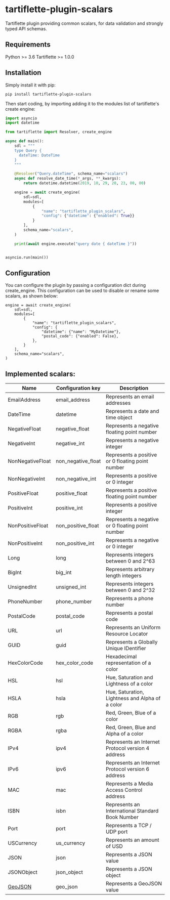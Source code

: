 # tartiflette-plugin-scalars

Tartiflette plugin providing common scalars, for data validation and strongly typed API schemas.

## Requirements

Python >= 3.6
Tartiflette >= 1.0.0

## Installation

Simply install it with pip:

```
pip install tartiflette-plugin-scalars
```

Then start coding, by importing adding it to the modules list of tartiflette's create engine:

```python
import asyncio
import datetime

from tartiflette import Resolver, create_engine

async def main():
    sdl = """
    type Query {
      dateTime: DateTime
    }
    """

    @Resolver("Query.dateTime", schema_name="scalars")
    async def resolve_date_time(*_args, **_kwargs):
        return datetime.datetime(2019, 10, 29, 20, 23, 00, 00)

    engine = await create_engine(
        sdl=sdl,
        modules=[
            {
                "name": "tartiflette_plugin_scalars",
                "config": {"datetime": {"enabled": True}}
            }
        ],
        schema_name="scalars",
    )

    print(await engine.execute("query date { dateTime }"))


asyncio.run(main())
```

## Configuration

You can configure the plugin by passing a configuration dict during create_engine.
This configuration can be used to disable or rename some scalars, as shown below:

```
engine = await create_engine(
    sdl=sdl,
    modules=[
        {
            "name": "tartiflette_plugin_scalars",
            "config": {
                "datetime": {"name": "MyDatetime"},
                "postal_code": {"enabled": False},
            },
        }
    ],
    schema_name="scalars",
)
```

## Implemented scalars:

| Name                                   | Configuration key  | Description                                       |
|----------------------------------------|--------------------|---------------------------------------------------|
| EmailAddress                           | email_address      | Represents an email addresses                     |
| DateTime                               | datetime           | Represents a date and time object                 |
| NegativeFloat                          | negative_float     | Represents a negative floating point number       |
| NegativeInt                            | negative_int       | Represents a negative integer                     |
| NonNegativeFloat                       | non_negative_float | Represents a positive or 0 floating point number  |
| NonNegativeInt                         | non_negative_int   | Represents a positive or 0 integer                |
| PositiveFloat                          | positive_float     | Represents a positive floating point number       |
| PositiveInt                            | positive_int       | Represents a positive integer                     |
| NonPositiveFloat                       | non_positive_float | Represents a negative or 0 floating point number  |
| NonPositiveInt                         | non_positive_int   | Represents a negative or 0 integer                |
| Long                                   | long               | Represents integers between 0 and 2^63            |
| BigInt                                 | big_int            | Represents arbitrary length integers              |
| UnsignedInt                            | unsigned_int       | Represents integers between 0 and 2^32            |
| PhoneNumber                            | phone_number       | Represents a phone number                         |
| PostalCode                             | postal_code        | Represents a postal code                          |
| URL                                    | url                | Represents an Uniform Resource Locator            |
| GUID                                   | guid               | Represents a Globally Unique IDentifier           |
| HexColorCode                           | hex_color_code     | Hexadecimal representation of a color             |
| HSL                                    | hsl                | Hue, Saturation and Lightness of a color          |
| HSLA                                   | hsla               | Hue, Saturation, Lightness and Alpha of a color   |
| RGB                                    | rgb                | Red, Green, Blue of a color                       |
| RGBA                                   | rgba               | Red, Green, Blue and Alpha of a color             |
| IPv4                                   | ipv4               | Represents an Internet Protocol version 4 address |
| IPv6                                   | ipv6               | Represents an Internet Protocol version 6 address |
| MAC                                    | mac                | Represents a Media Access Control address         |
| ISBN                                   | isbn               | Represents an International Standard Book Number  |
| Port                                   | port               | Represents a TCP / UDP port                       |
| USCurrency                             | us_currency        | Represents an amount of USD                       |
| JSON                                   | json               | Represents a JSON value                           |
| JSONObject                             | json_object        | Represents a JSON object                          |
| [GeoJSON](./docs/geo_json.md)          | geo_json           | Represents a GeoJSON value                        |
